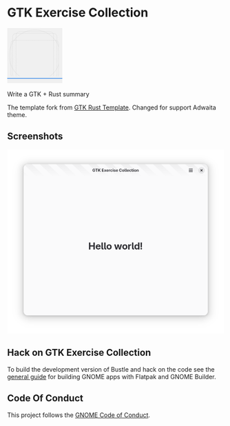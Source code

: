 <!-- FIXME Uncomment once published at Flathub -->
<!-- <a href="https://flathub.org/apps/details/io.github.signdo.ExerciseCollection"> -->
<!-- <img src="https://flathub.org/api/badge?svg&locale=en&light" width="190px" /> -->
<!-- </a> -->

# GTK Exercise Collection

<img src="data/icons/io.github.signdo.ExerciseCollection.svg" width="128" height="128" />
<!-- FIXME Set project description -->
<p>Write a GTK + Rust summary</p>

The template fork from [GTK Rust Template](https://gitlab.gnome.org/World/Rust/gtk-rust-template). Changed for support Adwaita theme.

## Screenshots

![screenshot](data/resources/screenshots/screenshot.png)

## Hack on GTK Exercise Collection

To build the development version of Bustle and hack on the code
see the [general guide](https://developer.gnome.org/documentation/tutorials/beginners/getting_started.html)
for building GNOME apps with Flatpak and GNOME Builder.

<!-- FIXME Uncomment once available at Damned Lies -->
<!-- ## Translations -->

<!-- Helping to translate GTK Exercise Collection or add support to a new language is very -->
<!-- welcome. You can find everything you need at: -->
<!-- [l10n.gnome.org/module/exercise_collection/](https://l10n.gnome.org/module/exercise_collection/) -->

## Code Of Conduct

This project follows the [GNOME Code of Conduct](https://conduct.gnome.org/).
